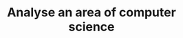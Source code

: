 ---
title: Analyse an area of computer science
layout: auto_contents
hide_toc: true
preamble: |
  # Standard

  - [**AS91908**: Analyse an area of computer science](https://www.nzqa.govt.nz/nqfdocs/ncea-resource/achievements/2019/as91908.pdf)

  Candidates will be required to respond in short and/or extended answers (800–1500 words in total) to questions relating to their choice of ONE of the following areas of computer science:

  - formal languages
  - computer vision
  - ~~computer graphics~~ (not taught at Onslow College in 2022)
      - if you would like to learn about computer graphics, check out [Computer Graphics on the Computer Science Field Guide](https://www.csfieldguide.org.nz/en/chapters/computer-graphics/)

  Resources (case studies and/or other information) will be provided, and the questions will refer to these. Candidates may use words, numerical workings, and diagrams in their responses to show their reasoning.

  ## Achievement levels

  - **Achieved**: analyse an area of computer science involves giving an explanation of:
      - the key aspects of the computer science area
      - relevant algorithms or other mechanisms behind the area
      - how the area is used, is implemented, or occurs, giving examples
  - **Merit**: analyse, in depth, an area of computer science involves:
      - providing a detailed explanation of how the technical capabilities and limitations of the area relate to humans, giving examples
      - comparing and contrasting different perspectives on the area
  - **Excellence**: critically analyse an area of computer science involves drawing insightful conclusions about the computer science area
      - *Examples of insightful conclusions include:*
          - innovative and imaginative connections
          - exploration of less obvious implications
          - making justified predictions
          - suggesting improvements
          - making justified generalisations that could be applied beyond the area itself
          - use of higher level thinking skills such as synthesis

  ## Resources

  - [2021 Exam Paper](https://www.nzqa.govt.nz/nqfdocs/ncea-resource/exams/2021/91908-exm-2021.pdf)
  - [2021 Resource Booklet](https://www.nzqa.govt.nz/nqfdocs/ncea-resource/exams/2021/91908-res-2021.pdf)

  <br>
categories:
  - formal:
    category_name: Formal Languages
    category_items:
      - fl_intro:
        item_name: Intro to Formal Languages
        item_desc: Let's learn about formal languages
        item_icon: 📔
        item_page: fl_intro
      - fl_fsa:
        item_name: Finite State Machines
        item_desc: If this, then that — or that — or that
        item_icon: 💡
        item_page: fl_fsm
      - fl_grammar:
        item_name: Grammars and parsing
        item_desc: How to describe what you're looking for
        item_icon: 📗
        item_page: fl_grammar
      - fl_regex:
        item_name: Regular expressions
        item_desc: Matching text within text
        item_icon: 🔍
        item_page: fl_regex
  - vision:
    category_name: Computer Vision
    category_items:
      - cv_intro:
        item_name: Intro to Computer Vision
        item_desc: Let's learn about formal languages
        item_icon: 👁️
        item_page: cv_intro
      - cv_processing:
        item_name: Image processing
        item_desc: If this, then that — or that — or that
        item_icon: 📸
        item_page: cv_processing
      - cv_detection:
        item_name: Object detection
        item_desc: That stain on the wall that looks like a face…
        item_icon: 🫥
        item_page: cv_detection
      - cv_depth:
        item_name: Depth detection
        item_desc: Objects in the image may be closer than they appear
        item_icon: 🐋
        item_page: cv_depth
---